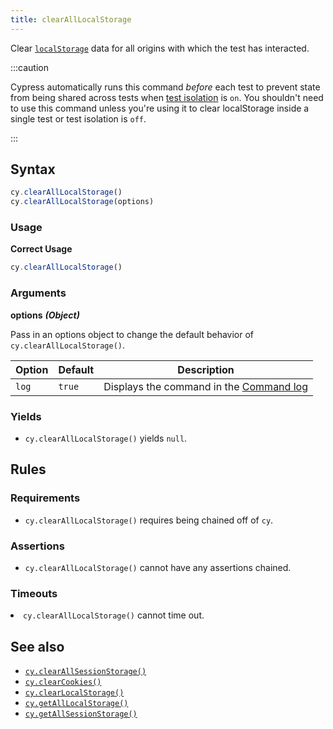 ```yaml
---
title: clearAllLocalStorage
---
```


Clear
[`localStorage`](https://developer.mozilla.org/en-US/docs/Web/API/Window/localStorage)
data for all origins with which the test has interacted.

:::caution

Cypress automatically runs this command _before_ each test to prevent state from
being shared across tests when
[test isolation](/guides/core-concepts/writing-and-organizing-tests#Test-Isolation)
is `on`. You shouldn't need to use this command unless you're using it to clear
localStorage inside a single test or test isolation is `off`.

:::

## Syntax

```javascript
cy.clearAllLocalStorage()
cy.clearAllLocalStorage(options)
```

### Usage

**<Icon name="check-circle" color="green"></Icon> Correct Usage**

```javascript
cy.clearAllLocalStorage()
```

### Arguments

**<Icon name="angle-right"></Icon> options** **_(Object)_**

Pass in an options object to change the default behavior of
`cy.clearAllLocalStorage()`.

| Option | Default | Description                                                                              |
| ------ | ------- | ---------------------------------------------------------------------------------------- |
| `log`  | `true`  | Displays the command in the [Command log](/guides/core-concepts/cypress-app#Command-Log) |

### Yields [<Icon name="question-circle"/>](/guides/core-concepts/introduction-to-cypress#Subject-Management)

- `cy.clearAllLocalStorage()` yields `null`.

## Rules

### Requirements [<Icon name="question-circle"/>](/guides/core-concepts/introduction-to-cypress#Chains-of-Commands)

- `cy.clearAllLocalStorage()` requires being chained off of `cy`.

### Assertions [<Icon name="question-circle"/>](/guides/core-concepts/introduction-to-cypress#Assertions)

- `cy.clearAllLocalStorage()` cannot have any assertions chained.

### Timeouts [<Icon name="question-circle"/>](/guides/core-concepts/introduction-to-cypress#Timeouts)

<List><li>`cy.clearAllLocalStorage()` cannot time out.</li></List>

## See also

- [`cy.clearAllSessionStorage()`](/api/commands/clearallsessionstorage)
- [`cy.clearCookies()`](/api/commands/clearcookies)
- [`cy.clearLocalStorage()`](/api/commands/clearlocalstorage)
- [`cy.getAllLocalStorage()`](/api/commands/getalllocalstorage)
- [`cy.getAllSessionStorage()`](/api/commands/getallsessionstorage)
